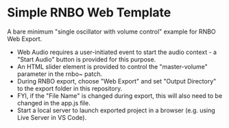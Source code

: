 # Simple RNBO Web Template

A bare minimum "single oscillator with volume control" example for RNBO Web Export.  

- Web Audio requires a user-initiated event to start the audio context - a "Start Audio" button is provided for this purpose.
- An HTML slider element is provided to control the "master-volume" parameter in the rnbo~ patch.
- During RNBO export, choose "Web Export" and set "Output Directory" to the export folder in this repository.
- FYI, if the "File Name" is changed during export, this will also need to be changed in the app.js file.
- Start a local server to launch exported project in a browser (e.g. using Live Server in VS Code).